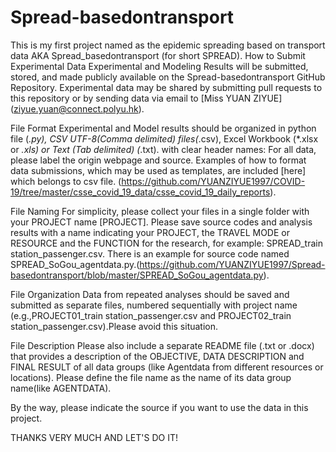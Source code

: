 # Spread-basedontransport
This is my first project named as the epidemic spreading based on transport data AKA Spread_basedontransport (for short SPREAD).
How to Submit Experimental Data 
Experimental and Modeling Results will be submitted, stored, and made publicly available on the Spread-basedontransport GitHub Repository. Experimental data may be shared by submitting pull requests to this repository or by sending data via email to [Miss YUAN ZIYUE] (ziyue.yuan@connect.polyu.hk). 

File Format 
Experimental and Model results should be organized in  python file (*.py), CSV UTF-8(Comma delimited) files(*.csv), Excel Workbook (*.xlsx or *.xls) or Text (Tab delimited) (*.txt). with clear header names: For all data, please label the origin webpage and source. Examples of how to format data submissions, which may be used as templates, are included [here] which belongs to csv file. (https://github.com/YUANZIYUE1997/COVID-19/tree/master/csse_covid_19_data/csse_covid_19_daily_reports). 

File Naming 
For simplicity, please collect your files in a single folder with your PROJECT name [PROJECT]. Please save source codes and analysis results with a name indicating your PROJECT, the TRAVEL MODE or RESOURCE and the FUNCTION for the research, for example: SPREAD_train station_passenger.csv. There is an example for source code named SPREAD_SoGou_agentdata.py.(https://github.com/YUANZIYUE1997/Spread-basedontransport/blob/master/SPREAD_SoGou_agentdata.py).

File Organization 
Data from repeated analyses should be saved and submitted as separate files, numbered sequentially with project name (e.g.,PROJECT01_train station_passenger.csv and PROJECT02_train station_passenger.csv).Please avoid this situation. 

File Description 
Please also include a separate README file (.txt or .docx) that provides a description of the OBJECTIVE, DATA DESCRIPTION and FINAL RESULT of all data groups (like Agentdata from different resources or locations). Please define the file name as the name of its data group name(like AGENTDATA).

By the way, please indicate the source if you want to use the data in this project.

THANKS VERY MUCH AND LET'S DO IT!
